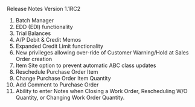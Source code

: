 Release Notes
Version 1.1RC2


1. Batch Manager
2. EDD (EDI) functionality
3. Trial Balances
4. A/P Debit & Credit Memos
5. Expanded Credit Limit functionality
6. New privileges allowing over-ride of Customer Warning/Hold at Sales Order creation
7. Item Site option to prevent automatic ABC class updates
8. Reschedule Purchase Order Item
9. Change Purchase Order Item Quantity
10. Add Comment to Purchase Order
11. Ability to enter Notes when Closing a Work Order, Rescheduling W/O Quantity, or Changing Work Order Quantity. 


